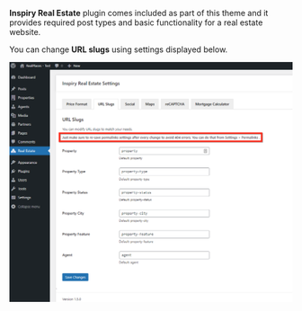 <strong>Inspiry Real Estate</strong> plugin comes included as part of this theme and it provides required post types and basic functionality for a real estate website.

You can change <strong>URL slugs</strong> using settings displayed below.

![Real Places Theme](images/inspiry-plugin/url-slug.png)
